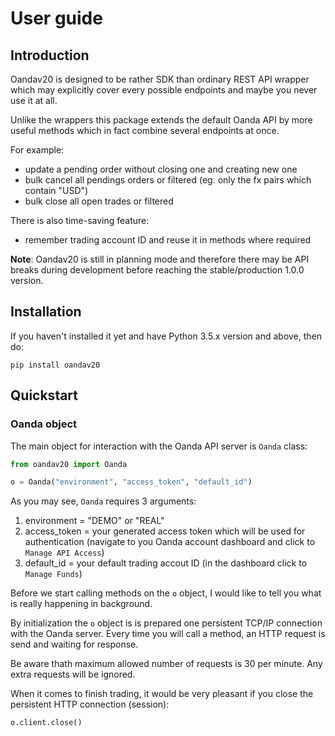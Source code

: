 # User guide

## Introduction

Oandav20 is designed to be rather SDK than ordinary REST API wrapper which may explicitly cover every possible endpoints and maybe you never use it at all.

Unlike the wrappers this package extends the default Oanda API by more useful methods which in fact combine several endpoints at once.

For example:

- update a pending order without closing one and creating new one
- bulk cancel all pendings orders or filtered (eg. only the fx pairs which contain "USD")
- bulk close all open trades or filtered

There is also time-saving feature:

- remember trading account ID and reuse it in methods where required

**Note**: Oandav20 is still in planning mode and therefore there may be API breaks during development before reaching the stable/production 1.0.0 version.

## Installation

If you haven't installed it yet and have Python 3.5.x version and above, then do:

```
pip install oandav20
```

## Quickstart

### Oanda object

The main object for interaction with the Oanda API server is `Oanda` class:

```python
from oandav20 import Oanda

o = Oanda("environment", "access_token", "default_id")
```

As you may see, `Oanda` requires 3 arguments:

1. environment = "DEMO" or "REAL"
2. access_token = your generated access token which will be used for authentication (navigate to you Oanda account dashboard and click to `Manage API Access`)
3. default_id = your default trading accout ID (in the dashboard click to `Manage Funds`)

Before we start calling methods on the `o` object, I would like to tell you what is really happening in background.

By initialization the `o` object is is prepared one persistent TCP/IP connection with the Oanda server. Every time you will call a method, an HTTP request is send and waiting for response.

Be aware thath maximum allowed number of requests is 30 per minute. Any extra requests will be ignored.

When it comes to finish trading, it would be very pleasant if you close the persistent HTTP connection (session):

```python
o.client.close()
```

